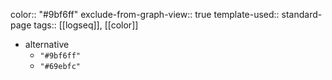 color:: "#9bf6ff"
exclude-from-graph-view:: true
template-used:: standard-page
tags:: [[logseq]], [[color]]

- alternative
	- `"#9bf6ff"`
	- `"#69ebfc"`